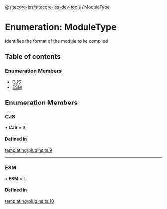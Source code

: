[@sitecore-jss/sitecore-jss-dev-tools](../README.md) / ModuleType

# Enumeration: ModuleType

Identifies the format of the module to be compiled

## Table of contents

### Enumeration Members

- [CJS](ModuleType.md#cjs)
- [ESM](ModuleType.md#esm)

## Enumeration Members

### CJS

• **CJS** = ``0``

#### Defined in

[templating/plugins.ts:9](https://github.com/Sitecore/jss/blob/0c5d8361c/packages/sitecore-jss-dev-tools/src/templating/plugins.ts#L9)

___

### ESM

• **ESM** = ``1``

#### Defined in

[templating/plugins.ts:10](https://github.com/Sitecore/jss/blob/0c5d8361c/packages/sitecore-jss-dev-tools/src/templating/plugins.ts#L10)
